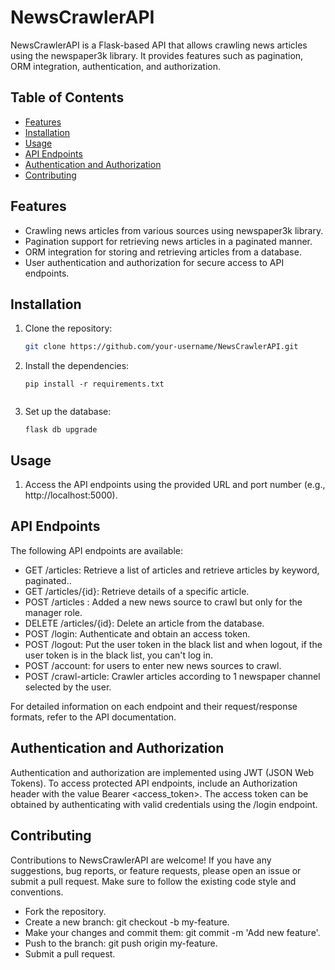 # NewsCrawlerAPI

NewsCrawlerAPI is a Flask-based API that allows crawling news articles using the newspaper3k library. It provides features such as pagination, ORM integration, authentication, and authorization.

## Table of Contents

- [Features](#features)
- [Installation](#installation)
- [Usage](#usage)
- [API Endpoints](#api-endpoints)
- [Authentication and Authorization](#authentication-and-authorization)
- [Contributing](#contributing)

## Features

- Crawling news articles from various sources using newspaper3k library.
- Pagination support for retrieving news articles in a paginated manner.
- ORM integration for storing and retrieving articles from a database.
- User authentication and authorization for secure access to API endpoints.

## Installation

1. Clone the repository:

   ```bash
   git clone https://github.com/your-username/NewsCrawlerAPI.git

2. Install the dependencies:
   ```
   pip install -r requirements.txt
 
3. Set up the database:
   ```
   flask db upgrade
## Usage

1. Access the API endpoints using the provided URL and port number (e.g., http://localhost:5000).

## API Endpoints

The following API endpoints are available:
- GET /articles: Retrieve a list of articles and retrieve articles by keyword, paginated..
- GET /articles/{id}: Retrieve details of a specific article.
- POST /articles : Added a new news source to crawl but only for the manager role.
- DELETE /articles/{id}: Delete an article from the database.
- POST /login: Authenticate and obtain an access token.
- POST /logout: Put the user token in the black list and when logout, if the user token is in the black list, you can't log in.
- POST /account: for users to enter new news sources to crawl.
- POST /crawl-article: Crawler articles according to 1 newspaper channel selected by the user.

For detailed information on each endpoint and their request/response formats, refer to the API documentation.

## Authentication and Authorization

Authentication and authorization are implemented using JWT (JSON Web Tokens). To access protected API endpoints, include an Authorization header with the value Bearer <access_token>. The access token can be obtained by authenticating with valid credentials using the /login endpoint.

## Contributing

Contributions to NewsCrawlerAPI are welcome! If you have any suggestions, bug reports, or feature requests, please open an issue or submit a pull request. Make sure to follow the existing code style and conventions.

- Fork the repository.
- Create a new branch: git checkout -b my-feature.
- Make your changes and commit them: git commit -m 'Add new feature'.
- Push to the branch: git push origin my-feature.
- Submit a pull request.
